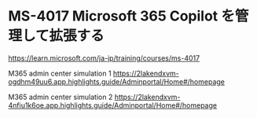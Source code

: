 # MS-4017 Microsoft 365 Copilot を管理して拡張する

https://learn.microsoft.com/ja-jp/training/courses/ms-4017


M365 admin center simulation 1
https://2lakendxvm-ogdhm49uu6.app.highlights.guide/Adminportal/Home#/homepage

M365 admin center simulation 2
https://2lakendxvm-4nfiu1k6oe.app.highlights.guide/Adminportal/Home#/homepage

